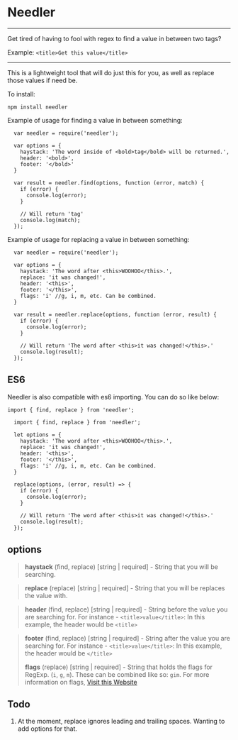 # Needler
----------------

Get tired of having to fool with regex to find a value in between two tags?

Example: `<title>Get this value</title>`

----------------

This is a lightweight tool that will do just this for you, as well as replace
those values if need be.

To install:

`npm install needler`

Example of usage for finding a value in between something:

	  var needler = require('needler');

	  var options = {
	    haystack: 'The word inside of <bold>tag</bold> will be returned.',
	    header: '<bold>',
	    footer: '</bold>'
	  }

	  var result = needler.find(options, function (error, match) {
	    if (error) {
	      console.log(error);
	    }

		// Will return 'tag'
	    console.log(match);
	  });

Example of usage for replacing a value in between something:

	  var needler = require('needler');

	  var options = {
	    haystack: 'The word after <this>WOOHOO</this>.',
	    replace: 'it was changed!',
	    header: '<this>',
	    footer: '</this>',
	    flags: 'i' //g, i, m, etc. Can be combined.
	  }

	  var result = needler.replace(options, function (error, result) {
	    if (error) {
	      console.log(error);
	    }

		// Will return 'The word after <this>it was changed!</this>.'
	    console.log(result);
	  });

## ES6

Needler is also compatible with es6 importing. You can do so like below:

`import { find, replace } from 'needler';`

	  import { find, replace } from 'needler';

	  let options = {
	    haystack: 'The word after <this>WOOHOO</this>.',
	    replace: 'it was changed!',
	    header: '<this>',
	    footer: '</this>',
	    flags: 'i' //g, i, m, etc. Can be combined.
	  }

	  replace(options, (error, result) => {
	    if (error) {
	      console.log(error);
	    }

		// Will return 'The word after <this>it was changed!</this>.'
	    console.log(result);
	  });

## options

> **haystack** (find, replace) [string | required] - String that you will be searching.

> **replace** (replace) [string | required] - String that you will be replaces the value with.

> **header** (find, replace) [string | required] - String before the value you are searching for. For instance - `<title>value</title>`: In this example, the header would be `<title>`

> **footer** (find, replace) [string | required] - String after the value you are searching for. For instance - `<title>value</title>`: In this example, the header would be `</title>`
>
> **flags** (replace) [string | required] - String that holds the flags for RegExp. (`i`, `g`, `m`). These can be combined like so: `gim`. For more information on flags, [Visit this Website](https://developer.mozilla.org/en-US/docs/Web/JavaScript/Reference/Global_Objects/RegExp)

## Todo

 1. At the moment, replace ignores leading and trailing spaces. Wanting to add options for that.
